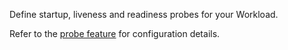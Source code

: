 Define startup, liveness and readiness probes for your Workload.

Refer to the [probe feature](https://developer.humanitec.com/integration-and-extensions/workload-profiles/features/#humaniteccontainers---probe) for configuration details.